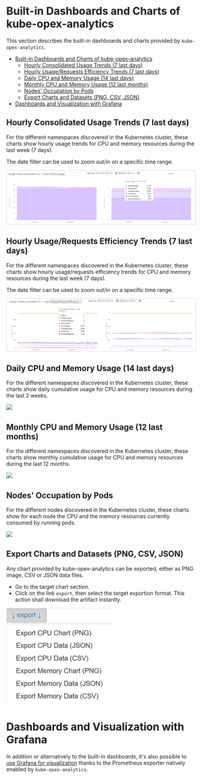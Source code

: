 # Built-in Dashboards and Charts of kube-opex-analytics
This section describes the built-in dashboards and charts provided by `kube-opex-analytics`. 

- [Built-in Dashboards and Charts of kube-opex-analytics](#built-in-dashboards-and-charts-of-kube-opex-analytics)
  - [Hourly Consolidated Usage Trends (7 last days)](#hourly-consolidated-usage-trends-7-last-days)
  - [Hourly Usage/Requests Efficiency Trends (7 last days)](#hourly-usagerequests-efficiency-trends-7-last-days)
  - [Daily CPU and Memory Usage (14 last days)](#daily-cpu-and-memory-usage-14-last-days)
  - [Monthly CPU and Memory Usage (12 last months)](#monthly-cpu-and-memory-usage-12-last-months)
  - [Nodes' Occupation by Pods](#nodes-occupation-by-pods)
  - [Export Charts and Datasets (PNG, CSV, JSON)](#export-charts-and-datasets-png-csv-json)
- [Dashboards and Visualization with Grafana](#dashboards-and-visualization-with-grafana)


## Hourly Consolidated Usage Trends (7 last days)
For the different namespaces discovered in the Kubernetes cluster, these charts show hourly usage trends for CPU and memory resources during the last week (7 days).

The date filter can be used to zoom out/in on a specific time range.

![](../screenshots/kube-opex-analytics-hourly-consolidated-usage-trends.png)

## Hourly Usage/Requests Efficiency Trends (7 last days)
For the different namespaces discovered in the Kubernetes cluster, these charts show hourly usage/requests efficiency trends for CPU and memory resources during the last week (7 days).

The date filter can be used to zoom out/in on a specific time range.

![](../screenshots/kube-opex-analytics-usage-requests-efficiency.png)

## Daily CPU and Memory Usage (14 last days)
For the different namespaces discovered in the Kubernetes cluster, these charts show daily cumulative usage for CPU and memory resources during the last 2 weeks.

![](../screenshots/sample-two-weeks-daily-usage.png)

## Monthly CPU and Memory Usage (12 last months)
For the different namespaces discovered in the Kubernetes cluster, these charts show monthly cumulative usage for CPU and memory resources during the last 12 months.

![](../screenshots/sample-one-year-monthly-usage.png)

## Nodes' Occupation by Pods
For the different nodes discovered in the Kubernetes cluster, these charts show for each node the CPU and the memory resources currently consumed by running pods.

![](../screenshots/sample-last-nodes-occupation-by-pods.png)


## Export Charts and Datasets (PNG, CSV, JSON)
Any chart provided by kube-opex-analytics can be exported, either as PNG image, CSV or JSON data files.

* Go to the target chart section.
* Click on the link `export`, then select the target exportion format. This action shall download the artifact instantly.

![](../screenshots/export-menu.png)

# Dashboards and Visualization with Grafana
In addition or alternatively to the built-in dashboards, it's also possible to [use Grafana for visualization](./prometheus-exporter-grafana-dashboard.md) thanks to the Prometheus exporter natively enabled by `kube-opex-analytics`.